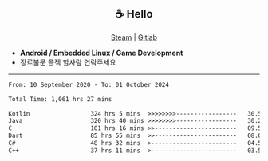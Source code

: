 <h2 align="center"> ☕ Hello </h2>

<p align="center">
  <a href="https://steamcommunity.com/id/Niforances/">Steam</a> |
  <a href="https://gitlab.com/niforances">Gitlab</a>
</p>

 - **Android / Embedded Linux / Game Development**
 - 장르불문 플젝 할사람 연락주세요

------

<!--START_SECTION:waka-->

```txt
From: 10 September 2020 - To: 01 October 2024

Total Time: 1,061 hrs 27 mins

Kotlin                 324 hrs 5 mins  >>>>>>>>-----------------   30.53 %
Java                   320 hrs 40 mins >>>>>>>>-----------------   30.21 %
C                      101 hrs 16 mins >>-----------------------   09.54 %
Dart                   85 hrs 55 mins  >>-----------------------   08.09 %
C#                     48 hrs 32 mins  >------------------------   04.57 %
C++                    37 hrs 11 mins  >------------------------   03.50 %
```

<!--END_SECTION:waka-->
